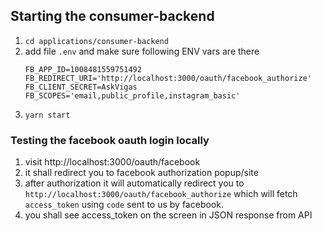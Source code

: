 ## Starting the consumer-backend

1. `cd applications/consumer-backend`
2. add file `.env` and make sure following ENV vars are there
    ```
    FB_APP_ID=1008481559751492 
    FB_REDIRECT_URI='http://localhost:3000/oauth/facebook_authorize'
    FB_CLIENT_SECRET=AskVigas
    FB_SCOPES='email,public_profile,instagram_basic'
    ```
2. `yarn start`

### Testing the facebook oauth login locally
1. visit http://localhost:3000/oauth/facebook
2. it shall redirect you to facebook authorization popup/site
3. after authorization it will automatically redirect you to `http://localhost:3000/oauth/facebook_authorize` which will fetch `access_token` using `code` sent to us by facebook.
4. you shall see access_token on the screen in JSON response from API
